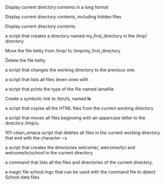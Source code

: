 Display current directory contents in a long format

Display current directory contents, including hidden files 

Display current directory contents.

a script that creates a directory named my_first_directory in the /tmp/ directory

Move the file betty from /tmp/ to /tmp/my_first_directory

Delete the file betty

a script that changes the working directory to the previous one.

a script that lists all files (even ones with

a script that prints the type of the file named iamafile

Create a symbolic link to /bin/ls, named __ls__

 a script that copies all the HTML files from the current working directory

a script that moves all files beginning with an uppercase letter to the directory /tmp/u

101-clean_emaca script that deletes all files in the current working directory that end with the character ~s

a script that creates the directories welcome/, welcome/to/ and welcome/to/school in the current directory

a command that lists all the files and directories of the current directory,

a magic file school.mgc that can be used with the command file to detect School data files

